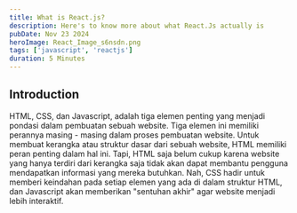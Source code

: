 ```yaml
---
title: What is React.js?
description: Here's to know more about what React.Js actually is
pubDate: Nov 23 2024
heroImage: React_Image_s6nsdn.png
tags: ['javascript', 'reactjs']
duration: 5 Minutes
---
```


## Introduction

<div class="mb-3"></div>

HTML, CSS, dan Javascript, adalah tiga elemen penting yang menjadi pondasi dalam pembuatan sebuah website. Tiga elemen ini memiliki perannya masing - masing dalam proses pembuatan website. Untuk membuat kerangka atau struktur dasar dari sebuah website, HTML memiliki peran penting dalam hal ini. Tapi, HTML saja belum cukup karena website yang hanya terdiri dari kerangka saja tidak akan dapat membantu pengguna mendapatkan informasi yang mereka butuhkan. Nah, CSS hadir untuk memberi keindahan pada setiap elemen yang ada di dalam struktur HTML, dan Javascript akan memberikan "sentuhan akhir" agar website menjadi lebih interaktif.
<div class="mb-4"></div>